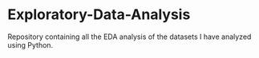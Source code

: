 # Exploratory-Data-Analysis

Repository containing all the EDA analysis of the datasets I have analyzed using Python.
